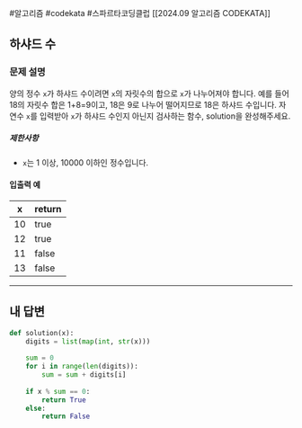 #알고리즘 #codekata #스파르타코딩클럽 [[2024.09 알고리즘 CODEKATA]]

## 하샤드 수

### 문제 설명

양의 정수 `x`가 하샤드 수이려면 `x`의 자릿수의 합으로 `x`가 나누어져야 합니다. 예를 들어 18의 자릿수 합은 1+8=9이고, 18은 9로 나누어 떨어지므로 18은 하샤드 수입니다. 자연수 `x`를 입력받아 `x`가 하샤드 수인지 아닌지 검사하는 함수, solution을 완성해주세요.

##### 제한사항
- `x`는 1 이상, 10000 이하인 정수입니다.

#### 입출력 예

| x   | return |
| --- | ------ |
| 10  | true   |
| 12  | true   |
| 11  | false  |
| 13  | false  |


---

## 내 답변

```python
def solution(x):
    digits = list(map(int, str(x)))
    
    sum = 0
    for i in range(len(digits)):
        sum = sum + digits[i]
        
    if x % sum == 0:
        return True
    else:
        return False
```
 